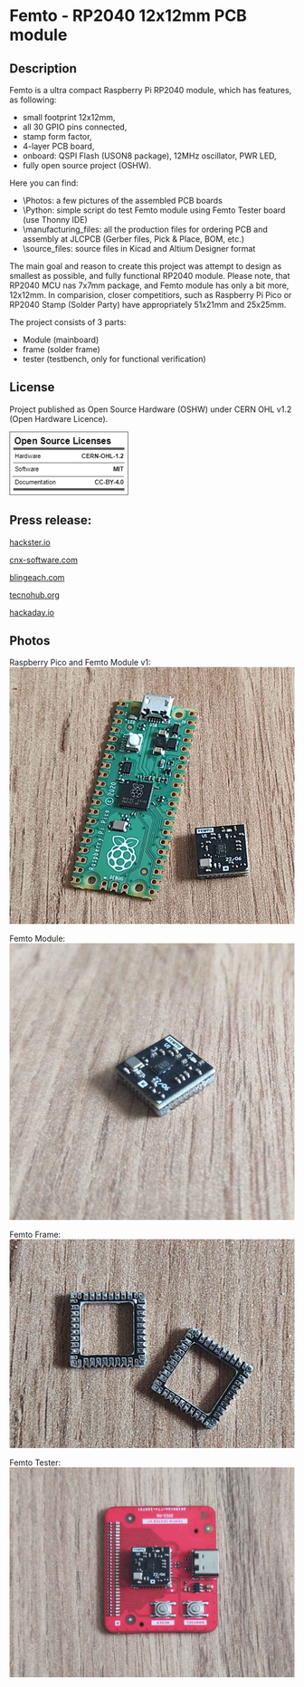 # Femto - RP2040 12x12mm PCB module

## Description

Femto is a ultra compact Raspberry Pi RP2040 module, which has features, as following:
- small footprint 12x12mm,
- all 30 GPIO pins connected,
- stamp form factor,
- 4-layer PCB board,
- onboard: QSPI Flash (USON8 package), 12MHz oscillator, PWR LED,
- fully open source project (OSHW).

Here you can find:
- \Photos: a few pictures of the assembled PCB boards
- \Python: simple script do test Femto module using Femto Tester board (use Thonny IDE)
- \manufacturing_files: all the production files for ordering PCB and assembly at JLCPCB (Gerber files, Pick & Place, BOM, etc.)
- \source_files: source files in Kicad and Altium Designer format

The main goal and reason to create this project was attempt to design as smallest as possible, and fully functional RP2040 module. Please note, that RP2040 MCU nas 7x7mm package, and Femto module has only a bit more, 12x12mm. In comparision, closer competitiors, such as Raspberry Pi Pico or RP2040 Stamp (Solder Party) have appropriately 51x21mm and 25x25mm.

The project consists of 3 parts:
- Module (mainboard)
- frame (solder frame)
- tester (testbench, only for functional verification)

## License

Project published as Open Source Hardware (OSHW) under CERN OHL v1.2 (Open Hardware Licence).

![Screenshot](oshw_facts.png)

## Press release:

[hackster.io](http://hackster.io/news/mirek-folejewski-s-femto-module-is-a-full-feature-raspberry-pi-rp2040-in-the-smallest-footprint-yet-d75727c4adbf.amp)

[cnx-software.com](https://cnx-software.com/2022/08/22/femto-tiny-raspberry-pi-rp2040-module/)

[blingeach.com](https://blingeach.com/mirek-folejewskis-femto-module-is-a-full-function-raspberry-pi-rp2040-within-the-smallest-footprint-but/)

[tecnohub.org](https://tecnohub.org/2022/08/a-full-featured-raspberry-pi-rp2040-in.html?m=1)

[hackaday.io](https://hackaday.io/project/186871-femto-module-v1)

## Photos

Raspberry Pico and Femto Module v1:
![Screenshot](Photos/Femto_Module_Raspberry_Pico_01.png)

Femto Module:
![Screenshot](Photos/Femto_module_06.png)

Femto Frame:
![Screenshot](Photos/Femto_frame_01.png)

Femto Tester:
![Screenshot](Photos/Femto_tester_05.png)
